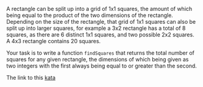 A rectangle can be split up into a grid of 1x1 squares, the amount of which being equal to the product of the two dimensions of the rectangle. Depending on the size of the rectangle, that grid of 1x1 squares can also be split up into larger squares, for example a 3x2 rectangle has a total of 8 squares, as there are 6 distinct 1x1 squares, and two possible 2x2 squares. A 4x3 rectangle contains 20 squares.

Your task is to write a function `findSquares` that returns the total number of squares for any given rectangle, the dimensions of which being given as two integers with the first always being equal to or greater than the second.  

The link to this [kata](https://www.codewars.com/kata/squares-in-a-rectangle/javascript)
